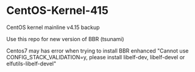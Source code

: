 # CentOS-Kernel-415

CentOS kernel mainline v4.15 backup 

Use this repo for new version of BBR (tsunami)

Centos7 may has error when trying to install BBR enhanced "Cannot use CONFIG_STACK_VALIDATION=y, please install libelf-dev, libelf-devel or elfutils-libelf-devel"

